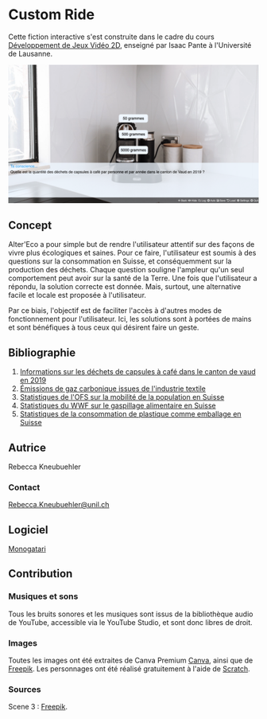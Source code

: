 # Custom Ride

Cette fiction interactive s'est construite dans le cadre du cours [Développement de Jeux Vidéo 2D](https://github.com/ipante/ressources_cours_jeux_video_2D/blob/master/README.md), enseigné par Isaac Pante à l'Université de Lausanne. 

![README image](readMe_image.png)

## Concept
Alter'Eco a pour simple but de rendre l'utilisateur attentif sur des façons de vivre plus écologiques et saines. Pour ce faire, l'utilisateur est soumis à des questions sur la consommation en Suisse, et conséquemment sur la production des déchets. Chaque question souligne l'ampleur qu'un seul comportement peut avoir sur la santé de la Terre. Une fois que l'utilisateur a répondu, la solution correcte est donnée. Mais, surtout, une alternative facile et locale est proposée à l'utilisateur. 

Par ce biais, l'objectif est de faciliter l'accès à d'autres modes de fonctionnement pour l'utilisateur. Ici, les solutions sont à portées de mains et sont bénéfiques à tous ceux qui désirent faire un geste.

## Bibliographie

1. [Informations sur les déchets de capsules à café dans le canton de vaud en 2019](https://www.vd.ch/fileadmin/user_upload/themes/environnement/dechets/fichiers_pdf/Statistiques_communales_des_d%C3%A9chets_urbains_-_Ann%C3%A9e_2019.pdf) 
2. [Émissions de gaz carbonique issues de l'industrie textile](https://www.wwf.ch/fr/nos-objectifs/rapport-du-wwf-sur-lindustrie-de-lhabillement-et-des-textiles) 
3. [Statistiques de l'OFS sur la mobilité de la population en Suisse](https://www.bfs.admin.ch/bfs/fr/home/statistiques/mobilite-transports/transport-personnes/pendularite.html)
4. [Statistiques du WWF sur le gaspillage alimentaire en Suisse]( https://www.wwf.ch/fr/nos-objectifs/gaspillage-alimentaire)
5. [Statistiques de la consommation de plastique comme emballage en Suisse](https://www.swissinfo.ch/fre/la-majorité-des-produits-bio-sont-vendus-dans-du-plastique/45103296)

## Autrice
Rebecca Kneubuehler
### Contact
Rebecca.Kneubuehler@unil.ch

## Logiciel
[Monogatari](https://monogatari.io/)

## Contribution
### Musiques et sons
Tous les bruits sonores et les musiques sont issus de la bibliothèque audio de YouTube, accessible via le YouTube Studio, et sont donc libres de droit. 

### Images
Toutes les images ont été extraites de Canva Premium [Canva](https://www.canva.com/), ainsi que de [Freepik](https://fr.freepik.com/).
Les personnages ont été réalisé gratuitement à l'aide de [Scratch](https://scratch.mit.edu/).

### Sources
Scene 3 : [Freepik](https://fr.freepik.com/photos-gratuite/concept-magasin-service-velo-velo_13659193.htm#fromView=search&page=1&position=46&uuid=d8cb5e66-87cf-41da-b60a-396f2b92d95c).